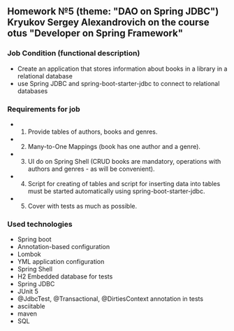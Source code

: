 ## Homework №5 (theme: "DAO on Spring JDBC") Kryukov Sergey Alexandrovich on the course otus "Developer on Spring Framework"

### Job Condition (functional description)
* Create an application that stores information about books in a library in a relational database
* use Spring JDBC and spring-boot-starter-jdbc to connect to relational databases 

### Requirements for job
* 1) Provide tables of authors, books and genres.
* 2) Many-to-One Mappings (book has one author and a genre). 
* 3) UI do on Spring Shell (CRUD books are mandatory, operations with authors and genres - as will be convenient).
* 4) Script for creating of tables and script for inserting data into tables must be started automatically using spring-boot-starter-jdbc.
* 5) Cover with tests as much as possible.

### Used technologies
* Spring boot
* Annotation-based configuration
* Lombok
* YML application configuration
* Spring Shell
* H2 Embedded database for tests
* Spring JDBC
* JUnit 5
* @JdbcTest, @Transactional, @DirtiesContext annotation in tests
* asciitable
* maven
* SQL
